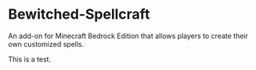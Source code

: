 # Bewitched-Spellcraft
An add-on for Minecraft Bedrock Edition that allows players to create their own customized spells.

This is a test.
